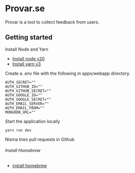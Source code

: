 # Provar.se

Provar is a tool to collect feedback from users.

## Getting started

Install Node and Yarn
* [Install node v20](https://formulae.brew.sh/formula/node)
* [Install yarn v3](https://yarnpkg.com/getting-started/install)

Create a .env file with the following in apps/webapp directory.

```
AUTH_SECRET=""
AUTH_GITHUB_ID=""
AUTH_GITHUB_SECRET=""
AUTH_GOOGLE_ID=""
AUTH_GOOGLE_SECRET=""
AUTH_EMAIL_SERVER=""
AUTH_EMAIL_FROM=""
MONGODB_URL=""
```

Start the application locally 
```shell
yarn run dev
```

Nisma tries pull requests in Github
###### Install Homebrew
* [install homebrew](https://brew.sh/)